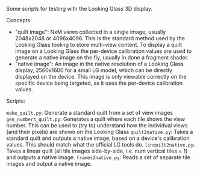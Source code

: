 Some scripts for testing with the Looking Glass 3D display.

Concepts:
- "quilt image": NxM views collected in a single image, usually 2048x2048 or 4096x4096. This is the standard method used by the Looking Glass tooling to store multi-view content. To display a quilt image on a Looking Glass the per-device calibration values are used to generate a native image on the fly,
usually in done a fragment shader.
- "native image": An image in the native resolution of a Looking Glass display,
2560x1600 for a small LG model, which can be directly displayed on the device. This image is only viewable correctly on the specific device being targeted, as it uses the per-device calibration values.

Scripts:

`make_quilt.py`: Generate a standard quilt from a set of view images
`gen_numbers_quilt.py`: Generates a quilt where each tile shows the view number. This can be used to (try to) understand how the individual views (and their pixels) are shown on the Looking Glass
`quilt2native.py`: Takes a standard quilt and outputs a native image, based on a device's calibration values. This should match what the official LG tools do.
`linquilt2native.py`: Takes a linear quilt (all tile images side-by-side, i.e. num vertical tiles = 1) and outputs a native image.
`frames2native.py`: Reads a set of separate tile images and output a native image. 
